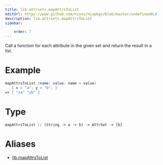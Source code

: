 ```yaml
---
title: lib.attrsets.mapAttrsToList
editUrl: https://www.github.com/nixos/nixpkgs/blob/master/undefined#L678C5
description: lib.attrsets.mapAttrsToList
sidebar:

    order: 7
---
```


Call a function for each attribute in the given set and return
the result in a list.

# Example

```nix
mapAttrsToList (name: value: name + value)
   { x = "a"; y = "b"; }
=> [ "xa" "yb" ]
```

# Type

```
mapAttrsToList :: (String -> a -> b) -> AttrSet -> [b]
```


# Aliases

- [lib.mapAttrsToList](/nix-doc-comments/reference/lib/lib-mapattrstolist)


